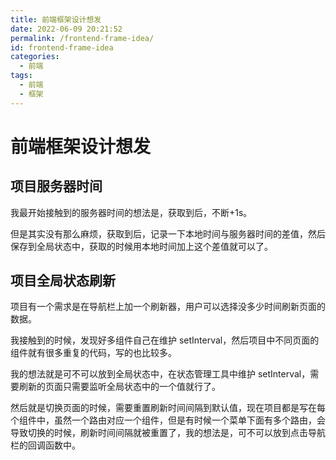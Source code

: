 ```yaml
---
title: 前端框架设计想发
date: 2022-06-09 20:21:52
permalink: /frontend-frame-idea/
id: frontend-frame-idea
categories:
  - 前端
tags:
  - 前端
  - 框架
---
```


# 前端框架设计想发

## 项目服务器时间

我最开始接触到的服务器时间的想法是，获取到后，不断+1s。

但是其实没有那么麻烦，获取到后，记录一下本地时间与服务器时间的差值，然后保存到全局状态中，获取的时候用本地时间加上这个差值就可以了。

## 项目全局状态刷新

项目有一个需求是在导航栏上加一个刷新器，用户可以选择没多少时间刷新页面的数据。

我接触到的时候，发现好多组件自己在维护 setInterval，然后项目中不同页面的组件就有很多重复的代码，写的也比较多。

我的想法就是可不可以放到全局状态中，在状态管理工具中维护 setInterval，需要刷新的页面只需要监听全局状态中的一个值就行了。

然后就是切换页面的时候，需要重置刷新时间间隔到默认值，现在项目都是写在每个组件中，虽然一个路由对应一个组件，但是有时候一个菜单下面有多个路由，会导致切换的时候，刷新时间间隔就被重置了，我的想法是，可不可以放到点击导航栏的回调函数中。
